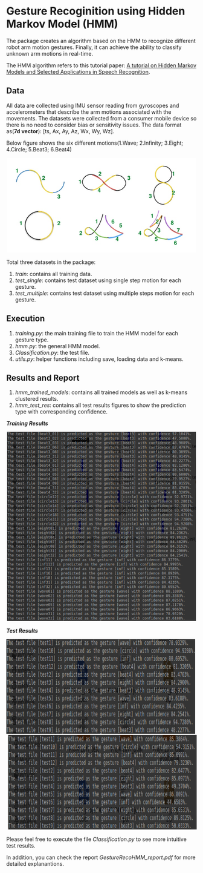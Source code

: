 # Gesture Recoginition using Hidden Markov Model (HMM)

The package creates an algorithm based on the HMM to recognize different robot arm motion gestures. Finally, it can achieve the ability to classify unknown arm motions in real-time.       

The HMM algorithm refers to this tutorial paper: [A tutorial on Hidden Markov Models and Selected Applications in Speech Recognition](http://www.ece.ucsb.edu/Faculty/Rabiner/ece259/Reprints/tutorial%20on%20hmm%20and%20applications.pdf).

Data
-----
All data are collected using IMU sensor reading from gyroscopes and accelerometers that describe the arm motions associated with the movements. The datasets were collected from a consumer mobile device so there is no need to consider bias or sensitivity issues. The data format as(**7d vector**): [ts, Ax, Ay, Az, Wx, Wy, Wz].      

Below figure shows the six different motions(1.Wave; 2.Infinity; 3.Eight; 4.Circle; 5.Beat3; 6.Beat4)
<div align=center>
  <img width="500" height="250" src="./gesture_fig.png", alt="gesture"/>
</div>

Total three datasets in the package:     
1. _train_: contains all training data.
2. _test_single_: contains test dataset using single step motion for each gesture.
3. _test_multiple_: contains test dataset using multiple steps motion for each gesture.


Execution
---------
1. _training.py_: the main training file to train the HMM model for each gesture type.
2. _hmm.py_: the general HMM model.
3. _Classification.py_: the test file.
4. _utils.py_: helper functions including save, loading data and k-means.



Results and Report
-------
1. _hmm_trained_models_: contains all trained models as well as k-means clustered results.
2. _hmm_test_res_: contains all test results figures to show the prediction type with corresponding confidence.

**_Training Results_**
<div align=center>
  <img width="500" height="500" src="./hmm_test_res/training.png", alt="training results"/>
</div>

**_Test Results_**
<div align=left>
  <img width="500" height="250" src="./hmm_test_res/test_single.png", alt="test(single) results"/>
<div align=right>
  <img width="500" height="250" src="./hmm_test_res/test_multiple.png", alt="test(multiple) results"/>
</div>

Please feel free to execute the file _Classification.py_ to see more intuitive test results.

In addition, you can check the report _GestureRecoHMM_report.pdf_ for more detailed explanantions.
